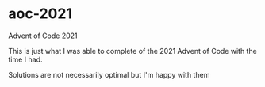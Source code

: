 # aoc-2021
Advent of Code 2021

This is just what I was able to complete of the 2021 Advent of Code with the time I had.

Solutions are not necessarily optimal but I'm happy with them